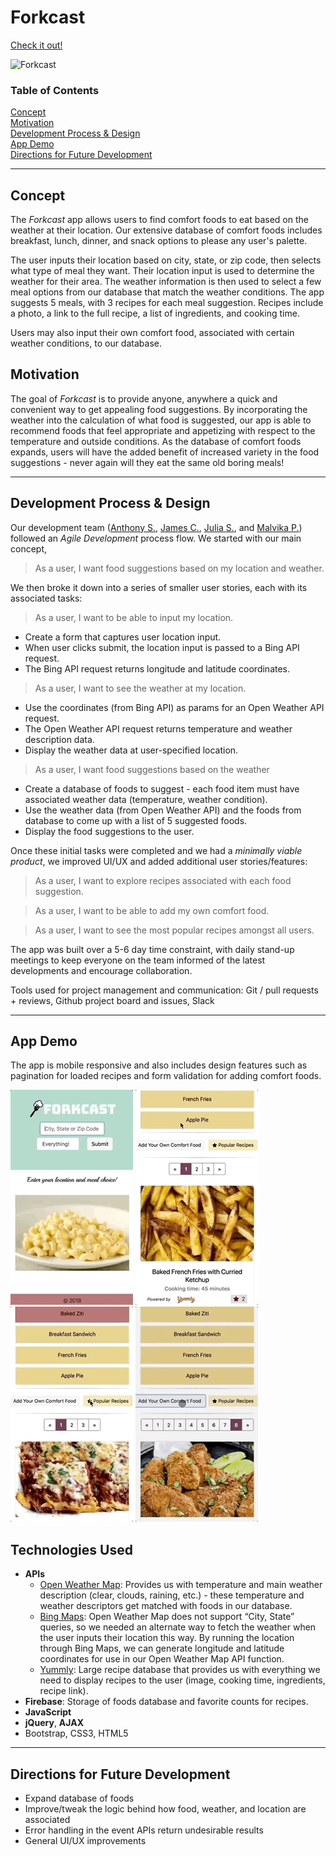 # Forkcast

[Check it out!](https://forkcastfoods.github.io)

![Forkcast](assets/images/about/forkcast.gif)

### Table of Contents

[Concept](#concept)<br>
[Motivation](#motivation)<br>
[Development Process & Design](#development-process-&-design)<br>
[App Demo](#app-demo)<br>
[Directions for Future Development](#directions-for-future-development)

---

## Concept

The *Forkcast* app allows users to find comfort foods to eat based on the weather at their location. Our extensive database of comfort foods includes breakfast, lunch, dinner, and snack options to please any user's palette. 

The user inputs their location based on city, state, or zip code, then selects what type of meal they want. Their location input is used to determine the weather for their area. The weather information is then used to select a few meal options from our database that match the weather conditions. The app suggests 5 meals, with 3 recipes for each meal suggestion. Recipes include a photo, a link to the full recipe, a list of ingredients, and cooking time. 

Users may also input their own comfort food, associated with certain weather conditions, to our database. 

## Motivation

The goal of *Forkcast* is to provide anyone, anywhere a quick and convenient way to get appealing food suggestions. By incorporating the weather into the calculation of what food is suggested, our app is able to recommend foods that feel appropriate and appetizing with respect to the temperature and outside conditions. As the database of comfort foods expands, users will have the added benefit of increased variety in the food suggestions - never again will they eat the same old boring meals! 

---

## Development Process & Design

Our development team ([Anthony S.](https://github.com/ats89), [James C.](https://github.com/Faolun), [Julia S.](https://github.com/julesanne493), and [Malvika P.](https://github.com/malvikapchari)) followed an *Agile Development* process flow. We started with our main concept, 

> As a user, I want food suggestions based on my location and weather.

We then broke it down into a series of smaller user stories, each with its associated tasks:

> As a user, I want to be able to input my location.
  * Create a form that captures user location input.
  * When user clicks submit, the location input is passed to a Bing API request.
  * The Bing API request returns longitude and latitude coordinates.

> As a user, I want to see the weather at my location.
  * Use the coordinates (from Bing API) as params for an Open Weather API request.
  * The Open Weather API request returns temperature and weather description data.
  * Display the weather data at user-specified location.

> As a user, I want food suggestions based on the weather
  * Create a database of foods to suggest - each food item must have associated weather data (temperature, weather condition). 
  * Use the weather data (from Open Weather API) and the foods from database to come up with a list of 5 suggested foods.
  * Display the food suggestions to the user.

Once these initial tasks were completed and we had a *minimally viable product*, we improved UI/UX and added additional user stories/features:

> As a user, I want to explore recipes associated with each food suggestion.

> As a user, I want to be able to add my own comfort food.

> As a user, I want to see the most popular recipes amongst all users.

The app was built over a 5-6 day time constraint, with daily stand-up meetings to keep everyone on the team informed of the latest developments and encourage collaboration. 

Tools used for project management and communication: Git / pull requests + reviews, Github project board and issues, Slack

---

## App Demo

The app is mobile responsive and also includes design features such as pagination for loaded recipes and form validation for adding comfort foods.

![forkcast-get-suggestions](assets/images/about/forkcast-get-suggestions.gif)
![forkcast-get-recipes](assets/images/about/forkcast-get-recipes.gif)
![forkcast-popular-recipes](assets/images/about/forkcast-popular-recipes.gif)
![forkcast-add-food](assets/images/about/forkcast-add-food.gif)

## Technologies Used

* **APIs**
  * [Open Weather Map](https://openweathermap.org/api): Provides us with temperature and main weather description (clear, clouds, raining, etc.) - these temperature and weather descriptors get matched with foods in our database.
  * [Bing Maps](https://msdn.microsoft.com/en-us/library/dd877180.aspx): Open Weather Map does not support “City, State” queries, so we needed an alternate way to fetch the weather when the user inputs their location this way. By running the location through Bing Maps, we can generate longitude and latitude coordinates for use in our Open Weather Map API function.
  * [Yummly](https://developer.yummly.com/): Large recipe database that provides us with everything we need to display recipes to the user (image, cooking time, ingredients, recipe link).
* **Firebase**: Storage of foods database and favorite counts for recipes.
* **JavaScript**
* **jQuery**, **AJAX**
* Bootstrap, CSS3, HTML5

---

## Directions for Future Development

* Expand database of foods
* Improve/tweak the logic behind how food, weather, and location are associated
* Error handling in the event APIs return undesirable results
* General UI/UX improvements

